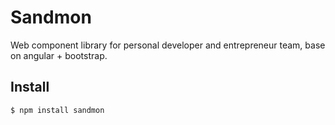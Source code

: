 # Sandmon

Web component library for personal developer and entrepreneur team, base on angular + bootstrap.

## Install

```bash
$ npm install sandmon
```
